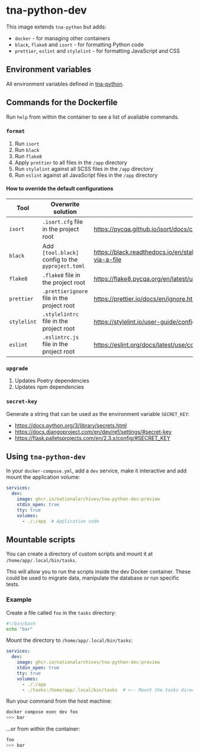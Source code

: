 # tna-python-dev

This image extends `tna-python` but adds:

- `docker` - for managing other containers
- `black`, `flake8` and `isort` - for formatting Python code
- `prettier`, `eslint` and `stylelint` - for formatting JavaScript and CSS

## Environment variables

All environment variables defined in [tna-python](../tna-python/README.md).

## Commands for the Dockerfile

Run `help` from within the container to see a list of available commands.

### `format`

1. Run `isort`
1. Run `black`
1. Run `flake8`
1. Apply `prettier` to all files in the `/app` directory
1. Run `stylelint` against all SCSS files in the `/app` directory
1. Run `eslint` against all JavaScript files in the `/app` directory

#### How to override the default configurations

| Tool        | Overwrite solution                                | More information                                                                                        |
| ----------- | ------------------------------------------------- | ------------------------------------------------------------------------------------------------------- |
| `isort`     | `.isort.cfg` file in the project root             | https://pycqa.github.io/isort/docs/configuration/config_files.html#isortcfg-preferred-format            |
| `black`     | Add `[tool.black]` config to the `pyproject.toml` | https://black.readthedocs.io/en/stable/usage_and_configuration/the_basics.html#configuration-via-a-file |
| `flake8`    | `.flake8` file in the project root                | https://flake8.pycqa.org/en/latest/user/configuration.html#configuration-locations                      |
| `prettier`  | `.prettierignore` file in the project root        | https://prettier.io/docs/en/ignore.html                                                                 |
| `stylelint` | `.stylelintrc` file in the project root           | https://stylelint.io/user-guide/configure/                                                              |
| `eslint`    | `.eslintrc.js` file in the project root           | https://eslint.org/docs/latest/use/configure/configuration-files#using-configuration-files              |

### `upgrade`

1. Updates Poetry dependencies
1. Updates npm dependencies

### `secret-key`

Generate a string that can be used as the environment variable `SECRET_KEY`:

- https://docs.python.org/3/library/secrets.html
- https://docs.djangoproject.com/en/dev/ref/settings/#secret-key
- https://flask.palletsprojects.com/en/2.3.x/config/#SECRET_KEY

## Using `tna-python-dev`

In your `docker-compose.yml`, add a `dev` service, make it interactive and add mount the application volume:

```yml
services:
  dev:
    image: ghcr.io/nationalarchives/tna-python-dev:preview
    stdin_open: true
    tty: true
    volumes:
      - ./:/app  # Application code
```

## Mountable scripts

You can create a directory of custom scripts and mount it at `/home/app/.local/bin/tasks`.

This will allow you to run the scripts inside the dev Docker container. These could be used to migrate data, manipulate the database or run specific tests.

### Example

Create a file called `foo` in the `tasks` directory:

```bash
#!/bin/bash
echo "bar"
```

Mount the directory to `/home/app/.local/bin/tasks`:

```yml
services:
  dev:
    image: ghcr.io/nationalarchives/tna-python-dev:preview
    stdin_open: true
    tty: true
    volumes:
      - ./:/app
      - ./tasks:/home/app/.local/bin/tasks  # <-- Mount the tasks directory
```

Run your command from the host machine:

```sh
docker compose exec dev foo
>>> bar
```

...or from within the container:

```sh
foo
>>> bar
```
